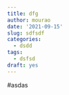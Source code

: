 ```yaml
---
title: dfg
author: mourao
date: '2021-09-15'
slug: sdfsdf
categories:
  - dsdd
tags:
  - dsfsd
draft: yes
---
```


#asdas